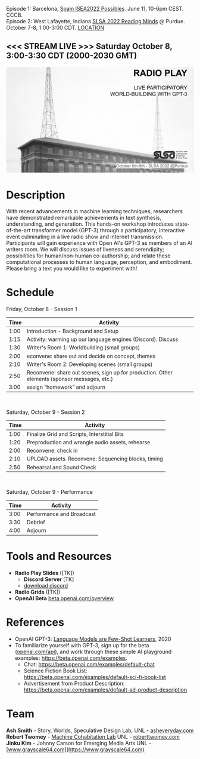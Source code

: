Episode 1: Barcelona, [Spain ISEA2022 Possibles]((ep1/)). June 11, 10-6pm CEST. CCCB.<br>
Episode 2: West Lafayette, Indiana [SLSA 2022 Reading Minds](https://litsciarts.org/slsa2022/) @ Purdue. October 7-8, 1:00-3:00 CDT. [LOCATION]()

<h2><<< STREAM LIVE >>> Saturday October 8, 3:00-3:30 CDT (2000-2030 GMT)</h2>

<img src="images/radio_play_ep2.jpg">
  
# Description

With recent advancements in machine learning techniques, researchers have demonstrated remarkable achievements in text synthesis, understanding, and generation. This hands-on workshop introduces state-of-the-art transformer model (GPT-3) through a participatory, interactive event culminating in a live radio show and internet transmission. Participants will gain experience with Open AI's GPT-3 as members of an AI writers room. We will discuss issues of liveness and serendipity; possibilities for human/non-human co-authorship; and relate these computational processes to human language, perception, and embodiment. Please bring a text you would like to experiment with!

# Schedule

Friday, October 8 - Session 1<br>

|    Time    | Activity |
|------------|----|
| 1:00 | Introduction - Background and Setup |
| 1:15 | Activity: warming up our language engines (Discord). Discuss |
| 1:30 | Writer's Room 1: Worldbuilding (small groups) |
| 2:00 | econvene: share out and decide on concept, themes |
| 2:10 | Writer's Room 2: Developing scenes (small groups) |
| 2:50 | Reconvene: share out scenes, sign up for production. Other elements (sponsor messages, etc.) |
| 3:00 | assign “homework” and adjourn | 
<br>
  
Saturday, October 9 - Session 2<br>

|    Time    | Activity |
|------------|----|
| 1:00 | Finalize Grid and Scripts, Interstitial Bits |
| 1:20 |  Preproduction and wrangle audio assets, rehearse |
| 2:00 | Reconvene: check in |
| 2:10 |  UPLOAD assets. Reconvene: Sequencing blocks, timing |
| 2:50 |  Rehearsal and Sound Check |

<br>

Saturday, October 9 - Performance <br>

|    Time    | Activity |
|------------|----|
| 3:00 | Performance and Broadcast |
| 3:30 | Debrief |
| 4:00 | Adjourn | 
  
# Tools and Resources
- __Radio Play Slides__ ([TK])<!--[google slides](https://docs.google.com/presentation/d/11rs1DJ0iZlh6PJpaBPAl1U6GOl8UVNN_oU17pnysxsI/edit?usp=sharing))-->
  - __Discord Server__ [TK] <!-- [https://discord.gg/sErAemWj](https://discord.gg/sErAemWj) -->
  - [download discord](https://discord.com/download)
- __Radio Grids__ ([TK])<!--[google sheets](https://docs.google.com/spreadsheets/d/10wWXvFbmwf_82i4O-ukt8g5YMj2YZ92ue6SNS5HMKcI/edit?usp=sharing))-->
- __OpenAI Beta__ [beta.openai.com/overview](https://beta.openai.com/overview)


# References
- OpenAI GPT-3: [Language Models are Few-Shot Learners](https://arxiv.org/abs/2005.14165), 2020
- To familiarize yourself with GPT-3, sign up for the beta ([openai.com/api](https://openai.com/api)), and work through these simple AI playground examples: https://beta.openai.com/examples.
  - Chat: https://beta.openai.com/examples/default-chat
  - Science Fiction Book List: https://beta.openai.com/examples/default-sci-fi-book-list
  - Advertisement from Product Description: https://beta.openai.com/examples/default-ad-product-description

# Team
**Ash Smith** - Story, Worlds, Speculative Design Lab, UNL - [asheveryday.com](https://asheveryday.com/)<br>
**Robert Twomey** - [Machine Cohabitation Lab](http://cohab-lab.net) UNL - [roberttwomey.com](https://roberttwomey.com)<br>
**Jinku Kim** - Johnny Carson for Emerging Media Arts UNL - [www.grayscale64.com](https://www.grayscale64.com)<br>

<!--

# Images

![Image](images/ai_orson_wells_4k.jpg)

_left: Orson Welles shown in rehearsal directing his Mercury Theatre of the Air troupe. 1938, right: Rehearsing in Latent Space_

![Image](images/barca_girls_out_4k.jpg)

_left: Two children listen to radio, from cover of Radio Barcelona magazine, 1925 ([source](http://radioassociacio.cat/history/)), right: Two children listen to radio in latent space_

![Image](images/ai_portable_radio_out.jpg)

![Image](images/ai_radio_bunker_out.jpg)

<img src="https://www.alaskapublic.org/wp-content/uploads/2015/09/1238M_Orsonwithcast_PF_1938-900x643.jpg">

Orson Welles shown in rehearsal directing his Mercury Theatre of the Air troupe. 1938 (Photo Courtesy of Photofest, Inc.) [source](https://www.alaskapublic.org/2015/10/23/war-of-the-worlds/)
-->
